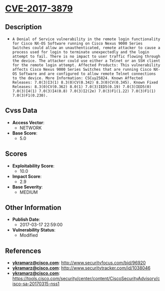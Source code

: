 
# [CVE-2017-3879](http://www.securityfocus.com/bid/96920)

## Description

- `A Denial of Service vulnerability in the remote login functionality for Cisco NX-OS Software running on Cisco Nexus 9000 Series Switches could allow an unauthenticated, remote attacker to cause a process used for login to terminate unexpectedly and the login attempt to fail. There is no impact to user traffic flowing through the device. The attacker could use either a Telnet or an SSH client for the remote login attempt. Affected Products: This vulnerability affects Cisco Nexus 9000 Series Switches that are running Cisco NX-OS Software and are configured to allow remote Telnet connections to the device. More Information: CSCuy25824. Known Affected Releases: 7.0(3)I3(1) 8.3(0)CV(0.342) 8.3(0)CV(0.345). Known Fixed Releases: 8.3(0)CV(0.362) 8.0(1) 7.0(3)IED5(0.19) 7.0(3)IED5(0) 7.0(3)I4(1) 7.0(3)I4(0.8) 7.0(3)I2(2e) 7.0(3)F1(1.22) 7.0(3)F1(1) 7.0(3)F1(0.230).`

## Cvss Data

- **Access Vector**:
  - NETWORK
- **Base Score**:
  - 5.0

## Scores

- **Exploitability Score**:
  - 10.0
- **Impact Score**:
  - 2.9
- **Base Severity**:
  - MEDIUM

## Other Information

- **Publish Date**:
  - 2017-03-17 22:59:00
- **Vulnerability Status**:
  - Modified

## References

- **ykramarz@cisco.com**: http://www.securityfocus.com/bid/96920
- **ykramarz@cisco.com**: http://www.securitytracker.com/id/1038046
- **ykramarz@cisco.com**: https://tools.cisco.com/security/center/content/CiscoSecurityAdvisory/cisco-sa-20170315-nss1
